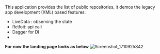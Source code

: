 This application provides the list of public repositories. It demos the legacy app development (XML) based
features: 
- LiveData : observing the state
- Retfoit: api call
- Dagger for DI
- 
**For now the landing page looks as below**
  ![Screenshot_1710925842](https://github.com/snaqviApps/GitProfile/assets/16334260/2d4852b5-f68c-4a1d-b180-8a360f2a905c)
